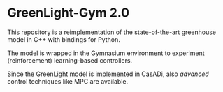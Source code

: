 # GreenLight-Gym 2.0

This repository is a reimplementation of the state-of-the-art greenhouse model in C++ with bindings for Python.

The model is wrapped in the Gymnasium environment to experiment (reinforcement) learning-based controllers.

Since the GreenLight model is implemented in CasADi, also *advanced* control techniques like MPC are available.